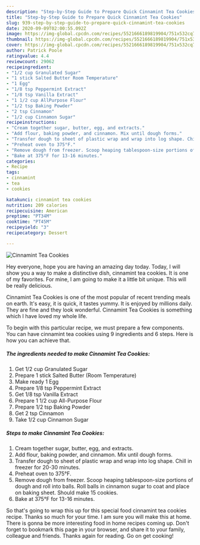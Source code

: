 ```yaml
---
description: "Step-by-Step Guide to Prepare Quick Cinnamint Tea Cookies"
title: "Step-by-Step Guide to Prepare Quick Cinnamint Tea Cookies"
slug: 939-step-by-step-guide-to-prepare-quick-cinnamint-tea-cookies
date: 2020-09-09T02:00:55.092Z
image: https://img-global.cpcdn.com/recipes/5521666189819904/751x532cq70/cinnamint-tea-cookies-recipe-main-photo.jpg
thumbnail: https://img-global.cpcdn.com/recipes/5521666189819904/751x532cq70/cinnamint-tea-cookies-recipe-main-photo.jpg
cover: https://img-global.cpcdn.com/recipes/5521666189819904/751x532cq70/cinnamint-tea-cookies-recipe-main-photo.jpg
author: Patrick Poole
ratingvalue: 4.4
reviewcount: 29062
recipeingredient:
- "1/2 cup Granulated Sugar"
- "1 stick Salted Butter Room Temperature"
- "1 Egg"
- "1/8 tsp Peppermint Extract"
- "1/8 tsp Vanilla Extract"
- "1 1/2 cup AllPurpose Flour"
- "1/2 tsp Baking Powder"
- "2 tsp Cinnamon"
- "1/2 cup Cinnamon Sugar"
recipeinstructions:
- "Cream together sugar, butter, egg, and extracts."
- "Add flour, baking powder, and cinnamon. Mix until dough forms."
- "Transfer dough to sheet of plastic wrap and wrap into log shape. Chill in freezer for 20-30 minutes."
- "Preheat oven to 375°F."
- "Remove dough from freezer. Scoop heaping tablespoon-size portions of dough and roll into balls. Roll balls in cinnamon sugar to coat and place on baking sheet. Should make 15 cookies."
- "Bake at 375°F for 13-16 minutes."
categories:
- Recipe
tags:
- cinnamint
- tea
- cookies

katakunci: cinnamint tea cookies 
nutrition: 209 calories
recipecuisine: American
preptime: "PT34M"
cooktime: "PT45M"
recipeyield: "3"
recipecategory: Dessert

---
```



![Cinnamint Tea Cookies](https://img-global.cpcdn.com/recipes/5521666189819904/751x532cq70/cinnamint-tea-cookies-recipe-main-photo.jpg)

Hey everyone, hope you are having an amazing day today. Today, I will show you a way to make a distinctive dish, cinnamint tea cookies. It is one of my favorites. For mine, I am going to make it a little bit unique. This will be really delicious.



Cinnamint Tea Cookies is one of the most popular of recent trending meals on earth. It's easy, it is quick, it tastes yummy. It is enjoyed by millions daily. They are fine and they look wonderful. Cinnamint Tea Cookies is something which I have loved my whole life.


To begin with this particular recipe, we must prepare a few components. You can have cinnamint tea cookies using 9 ingredients and 6 steps. Here is how you can achieve that.

<!--inarticleads1-->

##### The ingredients needed to make Cinnamint Tea Cookies:

1. Get 1/2 cup Granulated Sugar
1. Prepare 1 stick Salted Butter (Room Temperature)
1. Make ready 1 Egg
1. Prepare 1/8 tsp Peppermint Extract
1. Get 1/8 tsp Vanilla Extract
1. Prepare 1 1/2 cup All-Purpose Flour
1. Prepare 1/2 tsp Baking Powder
1. Get 2 tsp Cinnamon
1. Take 1/2 cup Cinnamon Sugar




<!--inarticleads2-->

##### Steps to make Cinnamint Tea Cookies:

1. Cream together sugar, butter, egg, and extracts.
1. Add flour, baking powder, and cinnamon. Mix until dough forms.
1. Transfer dough to sheet of plastic wrap and wrap into log shape. Chill in freezer for 20-30 minutes.
1. Preheat oven to 375°F.
1. Remove dough from freezer. Scoop heaping tablespoon-size portions of dough and roll into balls. Roll balls in cinnamon sugar to coat and place on baking sheet. Should make 15 cookies.
1. Bake at 375°F for 13-16 minutes.




So that's going to wrap this up for this special food cinnamint tea cookies recipe. Thanks so much for your time. I am sure you will make this at home. There is gonna be more interesting food in home recipes coming up. Don't forget to bookmark this page in your browser, and share it to your family, colleague and friends. Thanks again for reading. Go on get cooking!
